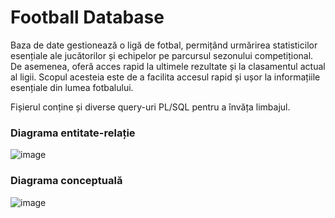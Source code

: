 # Football Database
Baza de date gestionează o ligă de fotbal, permițând urmărirea statisticilor esențiale ale jucătorilor și echipelor pe parcursul sezonului competițional. De asemenea, oferă acces rapid la ultimele rezultate și la clasamentul actual al ligii. Scopul acesteia este de a facilita accesul rapid și ușor la informațiile esențiale din lumea fotbalului.

Fișierul conține și diverse query-uri PL/SQL pentru a învăța limbajul.

### Diagrama entitate-relație
![image](https://i.imgur.com/gAOUvzd.png)

### Diagrama conceptuală

![image](https://i.imgur.com/mvdKz3v.png)
